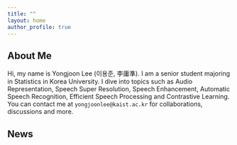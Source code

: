 ```yaml
---
title: ""
layout: home
author_profile: true
---
```


## About Me

Hi, my name is Yongjoon Lee (이용준, 李庸準). I am a senior student majoring in Statistics in Korea University. I dive into topics such as Audio Representation, Speech Super Resolution, Speech Enhancement, Automatic Speech Recognition, Efficient Speech Processing and Contrastive Learning. You can contact me at `yongjoonlee@kaist.ac.kr` for collaborations, discussions and more.


## News
